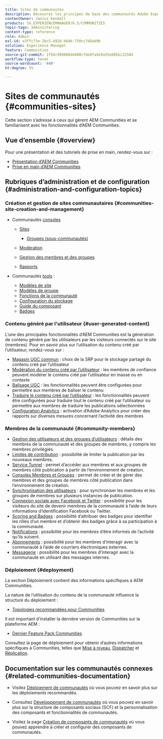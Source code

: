 ```yaml
---
title: Sites de communautés
description: Découvrez les principes de base des communautés Adobe Experience Manager (AEM) pour administrer les utilisateurs qui connaissent déjà ses fonctions de base.
contentOwner: Janice Kendall
products: SG_EXPERIENCEMANAGER/6.5/COMMUNITIES
topic-tags: administering
content-type: reference
role: Admin
exl-id: e3ffc73e-2bc5-492d-b64b-750cc7d8ab9b
solution: Experience Manager
feature: Communities
source-git-commit: 1f56c99980846400cfde8fa4e9a55e885bc2258d
workflow-type: tm+mt
source-wordcount: '449'
ht-degree: 5%

---
```


# Sites de communautés {#communities-sites}

Cette section s’adresse à ceux qui gèrent AEM Communities et se familiarisent avec les fonctionnalités d’AEM Communities.

## Vue d’ensemble {#overview}

Pour une présentation et des tutoriels de prise en main, rendez-vous sur :

* [Présentation d’AEM Communities](overview.md)
* [Prise en main d’AEM Communities](getting-started.md)

## Rubriques d’administration et de configuration {#administration-and-configuration-topics}

### Création et gestion de sites communautaires {#communities-site-creation-and-management}

* Communautés [consoles](consoles.md)

   * [Sites](sites-console.md)

      * [Groupes (sous-communautés)](groups.md)

   * [Modération](moderation.md)
   * [Gestion des membres et des groupes](members.md)
   * [Rapports](reports.md)

* Communautés [*tools*](tools.md) :

   * [Modèles de site](sites.md)
   * [Modèles de groupe](tools-groups.md)
   * [Fonctions de la communauté](functions.md)
   * [Configuration du stockage](srp-config.md)
   * [Guide du composant](components-guide.md)
   * [Badges](badges.md)


### Contenu généré par l&#39;utilisateur {#user-generated-content}

L’une des principales fonctionnalités d’AEM Communities est la génération de contenu généré par les utilisateurs par les visiteurs connectés sur le site (membres). Pour en savoir plus sur l’utilisation du contenu créé par l’utilisateur, rendez-vous sur :

* [Magasin UGC commun](working-with-srp.md) : choix de la SRP pour le stockage partagé du contenu créé par l’utilisateur
* [Modération du contenu créé par l’utilisateur](moderate-ugc.md) : les membres de confiance peuvent modérer le contenu créé par l’utilisateur en masse ou en contexte
* [Balisage UGC](tag-ugc.md) : les fonctionnalités peuvent être configurées pour permettre aux membres de baliser le contenu
* [Traduire le contenu créé par l’utilisateur](translate-ugc.md) : les fonctionnalités peuvent être configurées pour traduire tout le contenu créé par l’utilisateur ou permettre aux membres de traduire les publications sélectionnées
* [Configuration Analytics](analytics.md) : activation d’Adobe Analytics pour créer des rapports sur diverses mesures concernant l’activité des membres

### Membres de la communauté {#community-members}

* [Gestion des utilisateurs et des groupes d’utilisateurs](users.md) : détails des membres de la communauté et des groupes de membres, y compris les membres privilégiés.
* [Limites de contribution](limits.md) : possibilité de limiter la publication par les nouveaux membres.
* [Service Tunnel](deploy-communities.md#tunnel-service-on-author) : permet d’accéder aux membres et aux groupes de membres côté publication à partir de l’environnement de création.
* [Consoles Membres et Groupes](members.md) : permet de créer et de gérer des membres et des groupes de membres côté publication dans l’environnement de création.
* [Synchronisation des utilisateurs](sync.md) : pour synchroniser les membres et les groupes de membres sur plusieurs instances de publication.
* [Connexion sociale avec Facebook et Twitter](social-login.md) : possibilité pour les visiteurs du site de devenir membres de la communauté à l’aide de leurs informations d’identification Facebook ou Twitter.
* [Scoring and Badges](implementing-scoring.md) : possibilité d’attribuer des badges pour identifier les rôles d’un membre et d’obtenir des badges grâce à sa participation à la communauté.
* [Notifications](notifications.md) : possibilité pour les membres d’être informés de l’activité qu’ils suivent.
* [Abonnements](subscriptions.md) : possibilité pour les membres d’interagir avec la communauté à l’aide de courriers électroniques externes.
* [Messagerie](messaging.md) : possibilité pour les membres d’interagir avec la communauté en utilisant des messages internes.

### Déploiement {#deployment}

La section Déploiement contient des informations spécifiques à AEM Communities.

La nature de l’utilisation du contenu de la communauté influence la structure du déploiement :

* [Topologies recommandées pour Communities](topologies.md)

Il est important d’installer la dernière version de Communities sur la plateforme AEM :

* [Dernier Feature Pack Communities](deploy-communities.md#latestfeaturepack)

Consultez la page de déploiement pour obtenir d’autres informations spécifiques à Communities, telles que [Mise à niveau](upgrade.md), [Dispatcher](dispatcher.md) et [Réplication](deploy-communities.md#replication-agents-on-author).

## Documentation sur les communautés connexes {#related-communities-documentation}

* Visitez [Déploiement de communautés](deploy-communities.md) où vous pouvez en savoir plus sur les déploiements recommandés.

* Consultez [Développement de communautés](communities.md) où vous pouvez en savoir plus sur la structure de composants sociaux (SCF) et la personnalisation des composants et fonctionnalités de communautés.

* Visitez la page [Création de composants de communautés](author-communities.md) où vous pouvez apprendre à créer et configurer des composants de communautés.
